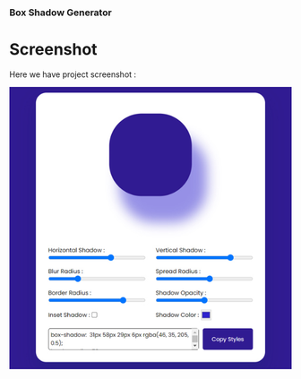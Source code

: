 ### Box Shadow Generator

# Screenshot
Here we have project screenshot :

![screenshot](screenshot.jpg)